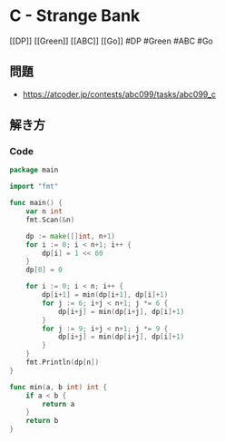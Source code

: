 # C - Strange Bank
[[DP]] [[Green]] [[ABC]] [[Go]]
#DP #Green #ABC #Go 

## 問題
- https://atcoder.jp/contests/abc099/tasks/abc099_c

## 解き方
### Code
```go
package main

import "fmt"

func main() {
	var n int
	fmt.Scan(&n)

	dp := make([]int, n+1)
	for i := 0; i < n+1; i++ {
		dp[i] = 1 << 60
	}
	dp[0] = 0

	for i := 0; i < n; i++ {
		dp[i+1] = min(dp[i+1], dp[i]+1)
		for j := 6; i+j < n+1; j *= 6 {
			dp[i+j] = min(dp[i+j], dp[i]+1)
		}
		for j := 9; i+j < n+1; j *= 9 {
			dp[i+j] = min(dp[i+j], dp[i]+1)
		}
	}
	fmt.Println(dp[n])
}

func min(a, b int) int {
	if a < b {
		return a
	}
	return b
}
```